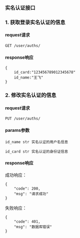 
### 实名认证接口

### 1. 获取登录实名认证的信息

#### request请求

 	GET /user/auths/

#### response响应

    {
        id_card:"123456789012345678"
        id_name:"王飞"
    }

### 2. 修改实名认证的信息

#### request请求

 	PUT /user/auths/

#### params参数

    id_name str 实名认证的用户名信息

    id_card str 实名认证的身份证信息


#### response响应

成功响应：

    {
	    "code": 200,
	    "msg": "请求成功"
	}

失败响应：

    {
	    "code": 401,
	    "msg": "数据库错误"
	}